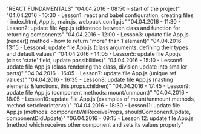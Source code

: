 "REACT FUNDAMENTALS" 
"04.04.2016 - 08:50 - start of the project" 
"04.04.2016 - 10:30 - Lesson1: react and babel configuration, creating files - index.html, App.js, main.js, webpack.config.js" 
"04.04.2016 - 11:30 - Lesson2: update file App.js (diference between class and function for returning components" 
"04.04.2016 - 12:00 - Lesson3: update file App.js (render() method - how to return "more" than 1 element)" 
"04.04.2016 - 13:15 - Lesson4: update file App.js (class arguments, defining their types and default values)" 
"04.04.2016 - 14:05 - Lesson5: update file App.js (class 'state' field, update possibilities)" 
"04.04.2016 - 15:10 - Lesson6: update file App.js (class rendering the class, division update into smaller parts)" 
"04.04.2016 - 16:05 - Lesson7: update file App.js (unique ref values)" 
"04.04.2016 - 16:35 - Lesson8: update file App.js (nasting elements &functions, this.props.children)" 
"04.04.2016 - 17:45 - Lesson9: update file App.js (component methods: mount/unmount)" 
"04.04.2016 - 18:05 - Lesson10: update file App.js (examples of mount/unmount methods, method set/clearInterval)" 
"04.04.2016 - 18:30 - Lesson11: update file App.js (methods: componentWillReceiveProps, shouldComponentUpdate, componentDidUpdate)" 
"06.04.2016 - 09:15 - Lesson 12: update file App.js (method which receives other component and sets its values properly" 
